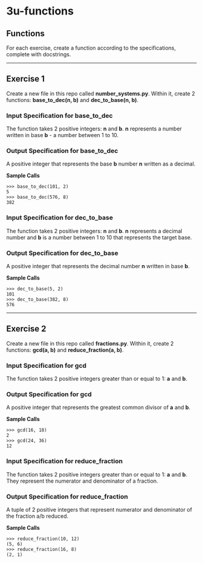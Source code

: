 # 3u-functions

Functions
---

For each exercise, create a function according to the specifications, complete with docstrings.

---------

## Exercise 1

Create a new file in this repo called **number_systems.py**. Within it, create 2 functions: **base_to_dec(n, b)** and **dec_to_base(n, b)**.

### Input Specification for base_to_dec

The function takes 2 positive integers: **n** and **b**. **n** represents a number written in base **b** - a number between 1 to 10.

### Output Specification for base_to_dec

A positive integer that represents the base **b** number **n** written as a decimal.

**Sample Calls**
```
>>> base_to_dec(101, 2)
5 
>>> base_to_dec(576, 8)
382
```
### Input Specification for dec_to_base

The function takes 2 positive integers: **n** and **b**. **n** represents a decimal number and **b** is a number between 1 to 10 that represents the target base.

### Output Specification for dec_to_base

A positive integer that represents the decimal number **n** written in base **b**.

**Sample Calls**
```
>>> dec_to_base(5, 2)
101
>>> dec_to_base(382, 8)
576
```

---------

## Exercise 2

Create a new file in this repo called **fractions.py**. Within it, create 2 functions: **gcd(a, b)** and **reduce_fraction(a, b)**.

### Input Specification for gcd

The function takes 2 positive integers greater than or equal to 1: **a** and **b**.

### Output Specification for gcd

A positive integer that represents the greatest common divisor of **a** and **b**.

**Sample Calls**
```
>>> gcd(16, 18)
2  
>>> gcd(24, 36)
12
```

### Input Specification for reduce_fraction

The function takes 2 positive integers greater than or equal to 1: **a** and **b**. They represent the numerator and denominator of a fraction.

### Output Specification for reduce_fraction

A tuple of 2 positive integers that represent numerator and denominator of the fraction a/b reduced.

**Sample Calls**
```
>>> reduce_fraction(10, 12)
(5, 6)
>>> reduce_fraction(16, 8)
(2, 1)
```
